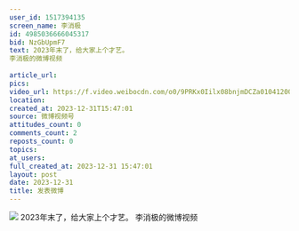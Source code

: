 ```yaml
---
user_id: 1517394135
screen_name: 李消极
id: 4985036666045317
bid: NzGbUpmF7
text: 2023年末了，给大家上个才艺。 
李消极的微博视频
 
article_url: 
pics: 
video_url: https://f.video.weibocdn.com/o0/9PRKx0Iilx08bnjmDCZa01041200b94R0E010.mp4?label=mp4_720p&template=960x540.25.0&ori=0&ps=1CwnkDw1GXwCQx&Expires=1735251385&ssig=AD3dVYYG5a&KID=unistore,video
location: 
created_at: 2023-12-31T15:47:01
source: 微博视频号
attitudes_count: 0
comments_count: 2
reposts_count: 0
topics: 
at_users: 
full_created_at: 2023-12-31 15:47:01
layout: post
date: 2023-12-31
title: 发表微博
---
```


![](https://image.baidu.com/search/down?url=)
2023年末了，给大家上个才艺。 
李消极的微博视频
 
